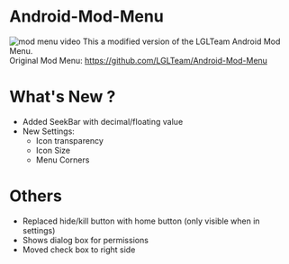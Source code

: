 # Android-Mod-Menu
![mod menu video](https://j.gifs.com/J8D5mP.gif)
This a modified version of the LGLTeam Android Mod Menu.<br />
Original Mod Menu: https://github.com/LGLTeam/Android-Mod-Menu
# What's New ?
- Added SeekBar with decimal/floating value
- New Settings:
  - Icon transparency
  - Icon Size
  - Menu Corners
# Others
  - Replaced hide/kill button with home button (only visible when in settings)
  - Shows dialog box for permissions
  - Moved check box to right side
